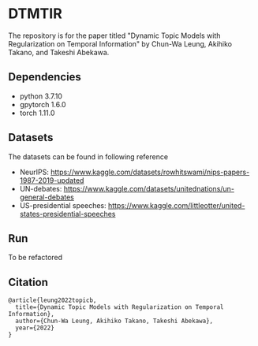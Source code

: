 # DTMTIR
The repository is for the paper titled "Dynamic Topic Models with Regularization on Temporal Information" by 
Chun-Wa Leung, Akihiko Takano, and Takeshi Abekawa.

## Dependencies
+ python 3.7.10
+ gpytorch 1.6.0
+ torch 1.11.0

## Datasets
The datasets can be found in following reference
+ NeurIPS: https://www.kaggle.com/datasets/rowhitswami/nips-papers-1987-2019-updated
+ UN-debates: https://www.kaggle.com/datasets/unitednations/un-general-debates
+ US-presidential speeches: https://www.kaggle.com/littleotter/united-states-presidential-speeches


## Run
To be refactored

## Citation

```
@article{leung2022topicb,
  title={Dynamic Topic Models with Regularization on Temporal Information},
  author={Chun-Wa Leung, Akihiko Takano, Takeshi Abekawa},
  year={2022}
}